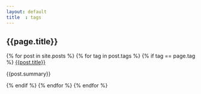 ```yaml
---
layout: default
title  : tags
---
```


<h2 class="post_title">{{page.title}}</h2>

{% for post in site.posts %}
{% for tag in post.tags %}
{% if tag == page.tag %}
<a class="archive_list_article_link" href='{{post.url}}'>{{post.title}}</a>
<p class="summary">{{post.summary}}</p>
{% endif %}
{% endfor %}
{% endfor %}

